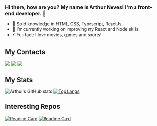 ### Hi there, how are you? My name is Arthur Neves! I'm a front-end developer. 👋

- 🔭 Solid knowledge in HTML, CSS, Typescript, ReactJs.
- 🌱 I’m currently working on improving my React and Node skills.
- ⚡ Fun fact: I love movies, games and sports!

## My Contacts
  <div> 
  <a href="https://www.linkedin.com/in/arthur-neves-a321b716b/" target="_blank"><img src="https://img.shields.io/badge/-LinkedIn-%230077B5?style=for-the-badge&logo=linkedin&logoColor=white" target="_blank"></a> 
   <a href = "mailto:arthurnevesmoreira@gmail.com"><img src="https://img.shields.io/badge/-Gmail-%23333?style=for-the-badge&logo=gmail&logoColor=white" target="_blank"></a>
  <a href="https://instagram.com/arthnves" target="_blank"><img src="https://img.shields.io/badge/-Instagram-%23E4405F?style=for-the-badge&logo=instagram&logoColor=white" target="_blank"></a>
</div>

## My Stats
![Arthur's GitHub stats](https://github-readme-stats.vercel.app/api?username=arTW0&count_private=true&show_icons=true&theme=dracula)
[![Top Langs](https://github-readme-stats.vercel.app/api/top-langs/?username=arTW0&theme=dracula&layout=compact)](https://github.com/arTW0/github-readme-stats)

## Interesting Repos

[![Readme Card](https://github-readme-stats.vercel.app/api/pin/?username=arTW0&repo=notifications-service&theme=dracula)](https://github.com/arTW0/notifications-service)
[![Readme Card](https://github-readme-stats.vercel.app/api/pin/?username=arTW0&repo=aluroni-router&theme=dracula)](https://github.com/arTW0/aluroni-router)
